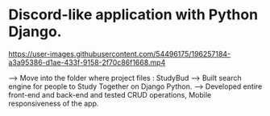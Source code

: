 # Discord-like application with Python Django.

https://user-images.githubusercontent.com/54496175/196257184-a3a95386-d1ae-433f-9158-2f70c86f1668.mp4

--> Move into the folder where project files : StudyBud
--> Built search engine for people to Study Together on Django Python.
--> Developed entire front-end and back-end and tested CRUD operations, Mobile responsiveness of the app.
